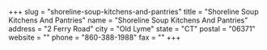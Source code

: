+++
slug = "shoreline-soup-kitchens-and-pantries"
title = "Shoreline Soup Kitchens And Pantries"
name = "Shoreline Soup Kitchens And Pantries"
address = "2 Ferry Road"
city = "Old Lyme"
state = "CT"
postal = "06371"
website = ""
phone = "860-388-1988"
fax = ""
+++
